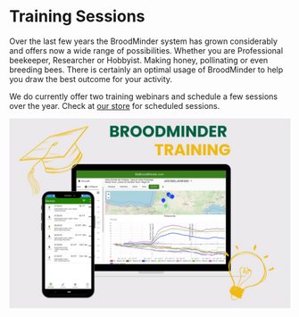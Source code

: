# Training Sessions

 Over the last few years the BroodMinder system has grown considerably and offers now a wide range of possibilities. Whether you are Professional beekeeper, Researcher or Hobbyist. Making honey, pollinating or even breeding bees. There is certainly an optimal usage of BroodMinder to help you draw the best outcome for your activity. 

 We do currently offer two training webinars and schedule a few sessions over the year. Check at [our store](https://eu.broodminder.com/collections/training) for scheduled sessions.

![image](../assets/90_training.assets/training.jpg)
